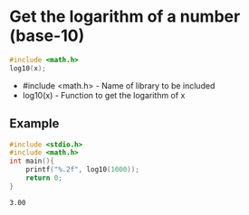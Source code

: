 # Get the logarithm of a number (base-10)

```C
#include <math.h>
log10(x);
```

- #include <math.h> - Name of library to be included
- log10(x) - Function to get the logarithm of x

## Example
```C
#include <stdio.h>
#include <math.h>
int main(){
	printf("%.2f", log10(1000));
	return 0;
}
```
```bash
3.00
```